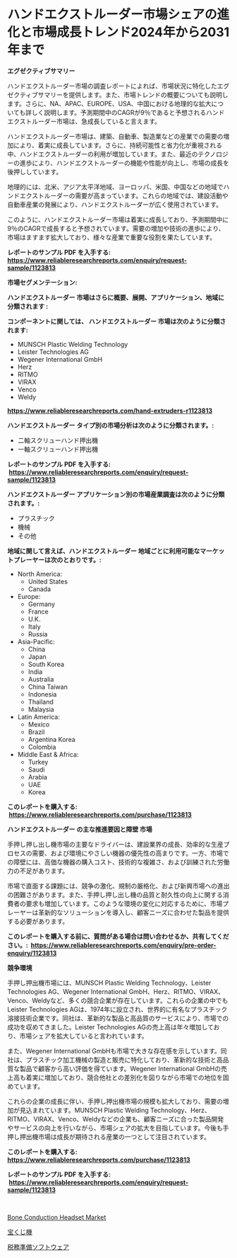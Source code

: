 <p><h1>ハンドエクストルーダー市場シェアの進化と市場成長トレンド2024年から2031年まで</h1></p><p><strong>エグゼクティブサマリー</strong></p>
<p><p>ハンドエクストルーダー市場の調査レポートによれば、市場状況に特化したエグゼクティブサマリーを提供します。また、市場トレンドの概要についても説明します。さらに、NA、APAC、EUROPE、USA、中国における地理的な拡大についても詳しく説明します。予測期間中のCAGRが9％であると予想されるハンドエクストルーダー市場は、急成長していると言えます。</p><p>ハンドエクストルーダー市場は、建築、自動車、製造業などの産業での需要の増加により、着実に成長しています。さらに、持続可能性と省力化が重視される中、ハンドエクストルーダーの利用が増加しています。また、最近のテクノロジーの進歩により、ハンドエクストルーダーの機能や性能が向上し、市場の成長を後押ししています。</p><p>地理的には、北米、アジア太平洋地域、ヨーロッパ、米国、中国などの地域でハンドエクストルーダーの需要が高まっています。これらの地域では、建設活動や自動車産業の発展により、ハンドエクストルーダーが広く使用されています。</p><p>このように、ハンドエクストルーダー市場は着実に成長しており、予測期間中に9％のCAGRで成長すると予想されています。需要の増加や技術の進歩により、市場はますます拡大しており、様々な産業で重要な役割を果たしています。</p></p>
<p><strong>レポートのサンプル PDF を入手する: <a href="https://www.reliableresearchreports.com/enquiry/request-sample/1123813">https://www.reliableresearchreports.com/enquiry/request-sample/1123813</a></strong></p>
<p><strong>市場セグメンテーション:</strong></p>
<p><strong> ハンドエクストルーダー 市場はさらに概要、展開、アプリケーション、地域に分類されます :</strong></p>
<p><strong>コンポーネントに関しては、 ハンドエクストルーダー 市場は次のように分類されます: &nbsp;</strong></p>
<p><ul><li>MUNSCH Plastic Welding Technology</li><li>Leister Technologies AG</li><li>Wegener International GmbH</li><li>Herz</li><li>RITMO</li><li>VIRAX</li><li>Venco</li><li>Weldy</li></ul></p>
<p><strong><a href="https://www.reliableresearchreports.com/hand-extruders-r1123813">https://www.reliableresearchreports.com/hand-extruders-r1123813</a></strong></p>
<p><strong> ハンドエクストルーダー タイプ別の市場分析は次のように分類されます。:</strong></p>
<p><ul><li>二軸スクリューハンド押出機</li><li>一軸スクリューハンド押出機</li></ul></p>
<p><strong>レポートのサンプル PDF を入手する: &nbsp;<a href="https://www.reliableresearchreports.com/enquiry/request-sample/1123813">https://www.reliableresearchreports.com/enquiry/request-sample/1123813</a></strong></p>
<p><strong> ハンドエクストルーダー アプリケーション別の市場産業調査は次のように分類されます。:</strong></p>
<p><ul><li>プラスチック</li><li>機械</li><li>その他</li></ul></p>
<p><strong>地域に関して言えば、ハンドエクストルーダー 地域ごとに利用可能なマーケットプレーヤーは次のとおりです。:</strong></p>
<p><ul>
    <li>
        North America:
        <ul>
            <li>United States</li>
            <li>Canada</li>
        </ul>
    </li>
    <li>
        Europe:
        <ul>
            <li>Germany</li>
            <li>France</li>
            <li>U.K.</li>
            <li>Italy</li>
            <li>Russia</li>
        </ul>
    </li>
    <li>
        Asia-Pacific:
        <ul>
            <li>China</li>
            <li>Japan</li>
            <li>South Korea</li>
            <li>India</li>
            <li>Australia</li>
            <li>China Taiwan</li>
            <li>Indonesia</li>
            <li>Thailand</li>
            <li>Malaysia</li>
        </ul>
    </li>
    <li>
        Latin America:
        <ul>
            <li>Mexico</li>
            <li>Brazil</li>
            <li>Argentina Korea</li>
            <li>Colombia</li>
        </ul>
    </li>
    <li>
        Middle East & Africa:
        <ul>
            <li>Turkey</li>
            <li>Saudi</li>
            <li>Arabia</li>
            <li>UAE</li>
            <li>Korea</li>
        </ul>
    </li>
    </ul></p>
<p><strong>このレポートを購入する: &nbsp;<a href="https://www.reliableresearchreports.com/purchase/1123813">https://www.reliableresearchreports.com/purchase/1123813</a></strong></p>
<p><strong>ハンドエクストルーダー の主な推進要因と障壁 市場</strong></p>
<p><p>手押し押し出し機市場の主要なドライバーは、建設業界の成長、効率的な生産プロセスの需要、および環境にやさしい機器の優先性の高まりです。一方、市場での障壁には、高価な機器の購入コスト、技術的な複雑さ、および訓練された労働力の不足があります。</p><p>市場で直面する課題には、競争の激化、規制の厳格化、および新興市場への進出の困難さがあります。また、手押し押し出し機の品質と耐久性の向上に関する消費者の要求も増加しています。このような環境の変化に対応するために、市場プレーヤーは革新的なソリューションを導入し、顧客ニーズに合わせた製品を提供する必要があります。</p></p>
<p><strong>このレポートを購入する前に、質問がある場合は問い合わせるか、共有してください。:&nbsp; <a href="https://www.reliableresearchreports.com/enquiry/pre-order-enquiry/1123813">https://www.reliableresearchreports.com/enquiry/pre-order-enquiry/1123813</a></strong></p>
<p><strong>競争環境</strong></p>
<p><p>手押し押出機市場には、MUNSCH Plastic Welding Technology、Leister Technologies AG、Wegener International GmbH、Herz、RITMO、VIRAX、Venco、Weldyなど、多くの競合企業が存在しています。これらの企業の中でもLeister Technologies AGは、1974年に設立され、世界的に有名なプラスチック溶接技術企業です。同社は、革新的な製品と高品質のサービスにより、市場での成功を収めてきました。Leister Technologies AGの売上高は年々増加しており、市場シェアを拡大していると言われています。</p><p>また、Wegener International GmbHも市場で大きな存在感を示しています。同社は、プラスチック加工機械の製造と販売に特化しており、革新的な技術と高品質な製品で顧客から高い評価を得ています。Wegener International GmbHの売上高も着実に増加しており、競合他社との差別化を図りながら市場での地位を固めています。</p><p>これらの企業の成長に伴い、手押し押出機市場の規模も拡大しており、需要の増加が見込まれています。MUNSCH Plastic Welding Technology、Herz、RITMO、VIRAX、Venco、Weldyなどの企業も、顧客ニーズに合った製品開発やサービスの向上を行いながら、市場シェアの拡大を目指しています。今後も手押し押出機市場は成長が期待される産業の一つとして注目されています。</p></p>
<p><strong>このレポートを購入する: &nbsp; <a href="https://www.reliableresearchreports.com/purchase/1123813">https://www.reliableresearchreports.com/purchase/1123813</a></strong></p>
<p><strong>レポートのサンプル PDF を入手する: &nbsp;<a href="https://www.reliableresearchreports.com/enquiry/request-sample/1123813">https://www.reliableresearchreports.com/enquiry/request-sample/1123813</a></strong><strong></strong></p>
<p>&nbsp;</p>
<p><p><a href="https://invited-way-688.notion.site/Bone-Conduction-Headset-Market-Trends-Forecast-and-Competitive-Analysis-to-2031-8db163ea31a24d8e8629d91ed6f6adfe">Bone Conduction Headset Market</a></p><p><a href="https://medium.com/@levihamilton5801940/%E6%8A%BD%E9%81%B8%E6%A9%9F%E5%B8%82%E5%A0%B4%E5%88%86%E6%9E%90%E3%81%A82024%E5%B9%B4%E3%81%8B%E3%82%892031%E5%B9%B4%E3%81%BE%E3%81%A7%E3%81%AE%E6%9C%9F%E9%96%93%E3%81%AE%E3%82%B5%E3%82%A4%E3%82%BA%E4%BA%88%E6%B8%AC-b6a9698b70ac">宝くじ機</a></p><p><a href="https://medium.com/@aaronanfotrrd897367/%E7%A8%8E%E9%87%91%E6%BA%96%E5%82%99%E3%82%BD%E3%83%95%E3%83%88%E3%82%A6%E3%82%A7%E3%82%A2%E5%B8%82%E5%A0%B4-%E5%B8%82%E5%A0%B4cagr-%E5%B8%82%E5%A0%B4%E3%81%AE%E3%83%88%E3%83%AC%E3%83%B3%E3%83%89-%E6%88%90%E9%95%B7%E6%88%A6%E7%95%A5%E3%81%B8%E3%81%AE%E6%B4%9E%E5%AF%9F-ac0aff2ce3ca">税務準備ソフトウェア</a></p></p>
